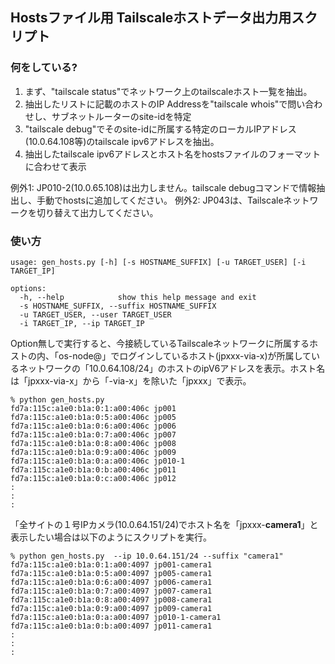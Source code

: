 ## Hostsファイル用 Tailscaleホストデータ出力用スクリプト

### 何をしている?

1. まず、"tailscale status"でネットワーク上のtailscaleホスト一覧を抽出。
2. 抽出したリストに記載のホストのIP Addressを"tailscale whois"で問い合わせし、サブネットルーターのsite-idを特定
3. "tailscale debug"でそのsite-idに所属する特定のローカルIPアドレス(10.0.64.108等)のtailscale ipv6アドレスを抽出。
4. 抽出したtailscale ipv6アドレスとホスト名をhostsファイルのフォーマットに合わせて表示

例外1: JP010-2(10.0.65.108)は出力しません。tailscale debugコマンドで情報抽出し、手動でhostsに追加してください。
例外2: JP043は、Tailscaleネットワークを切り替えて出力してください。

### 使い方
```
usage: gen_hosts.py [-h] [-s HOSTNAME_SUFFIX] [-u TARGET_USER] [-i TARGET_IP]

options:
  -h, --help            show this help message and exit
  -s HOSTNAME_SUFFIX, --suffix HOSTNAME_SUFFIX
  -u TARGET_USER, --user TARGET_USER
  -i TARGET_IP, --ip TARGET_IP
```

Option無しで実行すると、今接続しているTailscaleネットワークに所属するホストの内、「os-node@」でログインしているホスト(jpxxx-via-x)が所属しているネットワークの「10.0.64.108/24」のホストのipV6アドレスを表示。ホスト名は「jpxxx-via-x」から「-via-x」を除いた「jpxxx」で表示。
```
% python gen_hosts.py      
fd7a:115c:a1e0:b1a:0:1:a00:406c jp001
fd7a:115c:a1e0:b1a:0:5:a00:406c jp005
fd7a:115c:a1e0:b1a:0:6:a00:406c jp006
fd7a:115c:a1e0:b1a:0:7:a00:406c jp007
fd7a:115c:a1e0:b1a:0:8:a00:406c jp008
fd7a:115c:a1e0:b1a:0:9:a00:406c jp009
fd7a:115c:a1e0:b1a:0:a:a00:406c jp010-1
fd7a:115c:a1e0:b1a:0:b:a00:406c jp011
fd7a:115c:a1e0:b1a:0:c:a00:406c jp012
:
:
:
```

「全サイトの１号IPカメラ(10.0.64.151/24)でホスト名を「jpxxx-**camera1**」と表示したい場合は以下のようにスクリプトを実行。
```
% python gen_hosts.py  --ip 10.0.64.151/24 --suffix "camera1"
fd7a:115c:a1e0:b1a:0:1:a00:4097 jp001-camera1
fd7a:115c:a1e0:b1a:0:5:a00:4097 jp005-camera1
fd7a:115c:a1e0:b1a:0:6:a00:4097 jp006-camera1
fd7a:115c:a1e0:b1a:0:7:a00:4097 jp007-camera1
fd7a:115c:a1e0:b1a:0:8:a00:4097 jp008-camera1
fd7a:115c:a1e0:b1a:0:9:a00:4097 jp009-camera1
fd7a:115c:a1e0:b1a:0:a:a00:4097 jp010-1-camera1
fd7a:115c:a1e0:b1a:0:b:a00:4097 jp011-camera1
:
:
:
```
